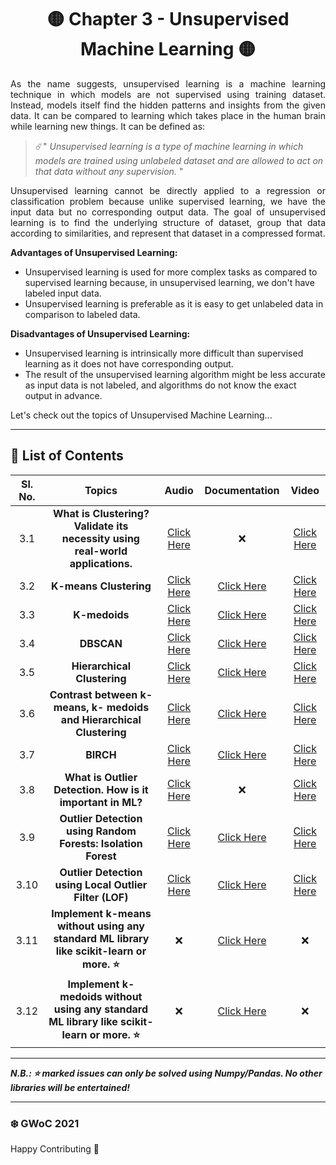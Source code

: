 

<div align = 'center'>
       <h1> 🟡 Chapter 3 - Unsupervised Machine Learning 🟡 </h1>
       </div>

<p align = 'justify'>
As the name suggests, unsupervised learning is a machine learning technique in which models are not supervised using training dataset. Instead, models itself find the hidden patterns and insights from the given data. It can be compared to learning which takes place in the human brain while learning new things. It can be defined as:</p>

  > ☄️" _Unsupervised learning is a type of machine learning in which models are trained using unlabeled dataset and are allowed to act on that data without any supervision._ "

<p align = 'justify'>
Unsupervised learning cannot be directly applied to a regression or classification problem because unlike supervised learning, we have the input data but no corresponding output data. The goal of unsupervised learning is to find the underlying structure of dataset, group that data according to similarities, and represent that dataset in a compressed format.</p>

**Advantages of Unsupervised Learning:**
* Unsupervised learning is used for more complex tasks as compared to supervised learning because, in unsupervised learning, we don't have labeled input data.
* Unsupervised learning is preferable as it is easy to get unlabeled data in comparison to labeled data.

**Disadvantages of Unsupervised Learning:**
- Unsupervised learning is intrinsically more difficult than supervised learning as it does not have corresponding output.
- The result of the unsupervised learning algorithm might be less accurate as input data is not labeled, and algorithms do not know the exact output in advance.

Let's check out the topics of Unsupervised Machine Learning...

*******************************************************************

## 📌 List of Contents



| Sl. No. | Topics | Audio | Documentation | Video |
|:-:|:-:|:-:|:-:|:-:|
| 3.1 | **What is Clustering? Validate its necessity using real-world applications.** | [Click Here](https://github.com/girlscript/winter-of-contributing/blob/Machine_Learning/Machine_Learning/Unsupervised_Machine_Learning/ML_3_1_What_is_Clustering_Validate_its_necessity_using_real_world_applications_(A).md) | ❌ | [Click Here](https://github.com/girlscript/winter-of-contributing/blob/Machine_Learning/Machine_Learning/Unsupervised_Machine_Learning/ML_3_1_What_is_Clustering_Validate_its_necessity_using_real_world_applications_(V).md) |
| 3.2 | **K-means Clustering** |[Click Here](https://github.com/girlscript/winter-of-contributing/blob/Machine_Learning/Machine_Learning/Unsupervised_Machine_Learning/ML_3_2_k-means_Clustering_(A).md) | [Click Here](https://github.com/girlscript/winter-of-contributing/blob/Machine_Learning/Machine_Learning/Unsupervised_Machine_Learning/ML_3_2_k-means_Clustering_(D).md) | [Click Here](https://github.com/girlscript/winter-of-contributing/blob/Machine_Learning/Machine_Learning/Unsupervised_Machine_Learning/ML_3_2_k-means_Clustering_(V).md) |
| 3.3 | **K-medoids** |[Click Here](https://github.com/girlscript/winter-of-contributing/blob/Machine_Learning/Machine_Learning/Unsupervised_Machine_Learning/ML_3_3_K%20Medoids(A).md) | [Click Here](https://github.com/girlscript/winter-of-contributing/blob/Machine_Learning/Machine_Learning/Unsupervised_Machine_Learning/ML_3_3_K-Medoids%20(D).md) | [Click Here](https://github.com/girlscript/winter-of-contributing/blob/Machine_Learning/Machine_Learning/Unsupervised_Machine_Learning/ML_3_3_k-medoids_(V).md) |
| 3.4 | **DBSCAN** |[Click Here](https://github.com/girlscript/winter-of-contributing/blob/Machine_Learning/Machine_Learning/Unsupervised_Machine_Learning/ML_3_4__DBSCAN_(A)%20.md) | [Click Here]() | [Click Here](https://github.com/girlscript/winter-of-contributing/blob/Machine_Learning/Machine_Learning/Unsupervised_Machine_Learning/ML_3_4_DBSCAN_(V).md) |
| 3.5 | **Hierarchical Clustering** |[Click Here](https://github.com/girlscript/winter-of-contributing/blob/Machine_Learning/Machine_Learning/Unsupervised_Machine_Learning/ML_3_5_Hierarchical_Clustering_(A).md) | [Click Here](https://github.com/girlscript/winter-of-contributing/blob/Machine_Learning/Machine_Learning/Unsupervised_Machine_Learning/ML_3_5_Hierarchical_Clustering_(D).md) | [Click Here](https://github.com/girlscript/winter-of-contributing/blob/Machine_Learning/Machine_Learning/Unsupervised_Machine_Learning/ML_3_5_Hierarchical_Clustering_(V).md) |
| 3.6 | **Contrast between k- means, k- medoids and Hierarchical Clustering** |[Click Here](https://github.com/girlscript/winter-of-contributing/blob/Machine_Learning/Machine_Learning/Unsupervised_Machine_Learning/ML_3_6_Contrast_between_k-%20means%2Ck-medoids_and_Hierarchical_Clustering(A).md) | [Click Here](https://github.com/girlscript/winter-of-contributing/blob/Machine_Learning/Machine_Learning/Unsupervised_Machine_Learning/ML_3_6_Contrast_between_k-means%2Ck-medoids_and_Hierarchical_Clustering_(D).md) | [Click Here](https://github.com/girlscript/winter-of-contributing/blob/Machine_Learning/Machine_Learning/Unsupervised_Machine_Learning/ML_3_6_Contrast_between_k-%20means_k-%20medoids_and_Hierarchical_Clustering_(V).md) |
| 3.7 | **BIRCH** |[Click Here](https://github.com/girlscript/winter-of-contributing/blob/Machine_Learning/Machine_Learning/Unsupervised_Machine_Learning/ML_3_7_BIRCH%20(A).md) | [Click Here](https://github.com/girlscript/winter-of-contributing/blob/Machine_Learning/Machine_Learning/Unsupervised_Machine_Learning/ML_3_7_Birch_(D).ipynb) | [Click Here](https://github.com/girlscript/winter-of-contributing/blob/Machine_Learning/Machine_Learning/Unsupervised_Machine_Learning/ML_3_7_BIRCH_(V).md) |
| 3.8 | **What is Outlier Detection. How is it important in ML?** |[Click Here](https://github.com/girlscript/winter-of-contributing/blob/Machine_Learning/Machine_Learning/Unsupervised_Machine_Learning/ML_3_8_What_is_Outlier_Detection_._How_is_it_important_in_ML_(A).md) | ❌ | [Click Here](https://github.com/girlscript/winter-of-contributing/blob/Machine_Learning/Machine_Learning/Unsupervised_Machine_Learning/ML_3_8_What_is_Outlier_Detection_._How_is_it_important_in_ML_(V).md) |
| 3.9 | **Outlier Detection using Random Forests: Isolation Forest** |[Click Here](https://github.com/girlscript/winter-of-contributing/blob/Machine_Learning/Machine_Learning/Unsupervised_Machine_Learning/ML_3_9_Outlier_Detection_using_Random_Forest_Isolation_Forest_(A).md) | [Click Here](https://github.com/girlscript/winter-of-contributing/blob/Machine_Learning/Machine_Learning/Unsupervised_Machine_Learning/ML_3_9_Outlier%20Detection%20Using%20Random%20Forest%20-%20Isolation%20Forest_(D).ipynb) | [Click Here](https://github.com/girlscript/winter-of-contributing/blob/Machine_Learning/Machine_Learning/Unsupervised_Machine_Learning/ML_3_9_Outlier_Detection_using_Random_Forest_-_Isolation_Forest_(V).md) |
| 3.10 | **Outlier Detection using Local Outlier Filter (LOF)** |[Click Here](https://github.com/girlscript/winter-of-contributing/blob/Machine_Learning/Machine_Learning/Unsupervised_Machine_Learning/ML_3_10_Outlier_Detection_using_Local_Outlier_Factor(LOF)(A).md) | [Click Here](https://github.com/girlscript/winter-of-contributing/blob/Machine_Learning/Machine_Learning/Unsupervised_Machine_Learning/ML_3_10_Outlier_Detection_using_Local_Outlier_Factor_(LOF)_(D).ipynb) | [Click Here](https://github.com/girlscript/winter-of-contributing/blob/Machine_Learning/Machine_Learning/Unsupervised_Machine_Learning/ML_3_10_Outlier_Detection_using_Local_Outlier_Filter_(LOF)_(V).md) |
| 3.11 | **Implement k-means without using any standard ML library like scikit-learn or more. ⭐** |❌ | [Click Here](https://github.com/girlscript/winter-of-contributing/blob/Machine_Learning/Machine_Learning/Unsupervised_Machine_Learning/ML_3_11_Implement_K-Means_without_using_any_ML_Library_like_scikit-learn_or_more_(D).ipynb) | ❌ |
| 3.12 | **Implement k-medoids without using any standard ML library like scikit-learn or more. :star:** |❌ | [Click Here](https://github.com/girlscript/winter-of-contributing/blob/Machine_Learning/Machine_Learning/Unsupervised_Machine_Learning/ML_3_12_Implement_K-Medoids_without_using_any_ML_library_(D).ipynb) | ❌ |


---------------------------------------------------------------

**_N.B.: ⭐ marked issues can only be solved using Numpy/Pandas. No other libraries will be entertained!_**

*********************************************************
### ❄️ GWoC 2021
Happy Contributing 🚀

